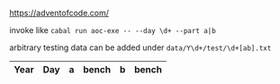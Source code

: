 https://adventofcode.com/

invoke like `cabal run aoc-exe -- --day \d+ --part a|b`

arbitrary testing data can be added under `data/Y\d+/test/\d+[ab].txt`

| Year | Day | a | bench | b | bench |
| ---- | --- | - | ----- | - | ----- |
